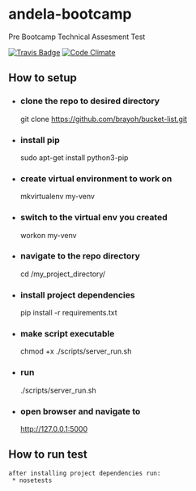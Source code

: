# andela-bootcamp
Pre Bootcamp Technical Assesment Test

[![Travis Badge](https://travis-ci.org/brayoh/bucket-list.svg?branch=master)]()
[![Code Climate](https://img.shields.io/codeclimate/github/kabisaict/flow.svg)]()

## How to setup

* ### clone the repo to desired directory
    git clone https://github.com/brayoh/bucket-list.git

*  ### install pip
    sudo apt-get install python3-pip

 * ### create virtual environment to work on    
    mkvirtualenv my-venv

 * ### switch to the virtual env you created
    workon my-venv

 * ### navigate to the repo directory
    cd /my_project_directory/

*  ### install project dependencies
     pip install -r requirements.txt

*  ### make script executable
    chmod +x ./scripts/server_run.sh

*  ### run
    ./scripts/server_run.sh

*  ### open browser and navigate to
    http://127.0.0.1:5000

  ## How to run test
    after installing project dependencies run:     
     * nosetests
